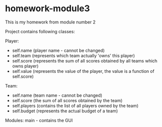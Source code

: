 # homework-module3
This is my homework from module number 2


Project contains following classes:

Player:
- self.name (player name - cannot be changed)
- self.team (represents which team actually 'owns' this player)
- self.score (represents the sum of all scores obtained 
by all teams which owns player) 
- self.value (represents the value of the player, 
the value is a function of self.score)



Team:
- self.name (team name - cannot be changed)
- self.score (the sum of all scores obtained by the team)
- self.players (contains the list of all players owned by the team)
- self.budget (represents the actual budget of a team)





Modules:
main - contains the GUI